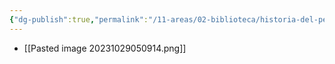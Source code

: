 ```yaml
---
{"dg-publish":true,"permalink":"/11-areas/02-biblioteca/historia-del-peru/","noteIcon":""}
---
```


- [[Pasted image 20231029050914.png]]